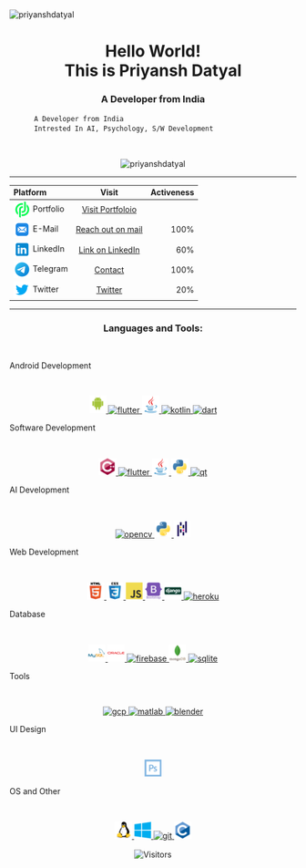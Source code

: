 

<img align="center" alt="priyanshdatyal" src="https://media-exp1.licdn.com/dms/image/C4E16AQFV4EMMCjAhig/profile-displaybackgroundimage-shrink_350_1400/0/1635318851772?e=1646870400&v=beta&t=5OLnrHHW-gllNjaFyXgX5_EUDDh1ELKvhWQzAKUioA4" />

<h1 align="center">Hello World! <br /> This is Priyansh Datyal</h1>

<h3 align="center">A Developer from India</h3>


  ```diff
        A Developer from India
        Intrested In AI, Psychology, S/W Development
  ```
<br />
<p align="center"> <img width="250" src="https://komarev.com/ghpvc/?username=priyanshdatyal&label=Total Visits &color=000000&&background:black&style=plastic" alt="priyanshdatyal" /> </p>

***

| Platform   |      Visit      |  Activeness |
|:----------|:-------------:|------:|
| <img align="center" src="https://github.com/priyanshdatyal/priyanshdatyal/blob/main/icons/poico.png?raw=true" alt="priyanshdatyal" height="30" width="30" /> Portfolio |  [Visit Portfoloio](https://priyanshdatyal-me.web.app/ "Checkout my portfolio website")  |     |
| <img align="center" src="https://github.com/priyanshdatyal/priyanshdatyal/blob/main/icons/maill.png?raw=true" alt="priyanshdatyal" height="30" width="30" /> E-Mail |    [Reach out on mail](https://mail.google.com/mail/?view=cm&fs=1&to=priyansh.sk80@gmail.com "priyansh.sk80@gmail.com")   |   100% |
| <img align="center" src="https://github.com/priyanshdatyal/priyanshdatyal/blob/main/icons/lnkdin.png?raw=true" alt="priyanshdatyal" height="30" width="30" /> LinkedIn |    [Link on LinkedIn](https://www.linkedin.com/in/priyansh-datyal-9a2448193/  "LinkedIn - Priyansh Datyal")   |   60% |
| <img align="center" src="https://github.com/priyanshdatyal/priyanshdatyal/blob/main/icons/tg.png?raw=true" alt="priyanshdatyal" height="30" width="30" /> Telegram |    [Contact](https://telegram.me/Priyansh_Datyal "Telegram - Priyansh Datyal")   |   100% |
| <img align="center" src="https://github.com/priyanshdatyal/priyanshdatyal/blob/main/icons/tw.png?raw=true" alt="priyanshdatyal" height="30" width="30" /> Twitter |    [Twitter](https://twitter.com/priyanshdatyal "Twitter - Priyansh Datyal")   |   20% |

  
___


<h3 align="center">Languages and Tools:</h3>
<br />

<p align="left">

Android Development
   
<br />
   <p align="center">
      <a href="https://developer.android.com" target="_blank" rel="noreferrer"> <img src="https://raw.githubusercontent.com/devicons/devicon/master/icons/android/android-original-wordmark.svg" alt="android" width="30" height="30"/> </a>  <a href="https://flutter.dev" target="_blank" rel="noreferrer"> <img src="https://www.vectorlogo.zone/logos/flutterio/flutterio-icon.svg" alt="flutter" width="30" height="30"/> </a>  <a href="https://www.java.com" target="_blank" rel="noreferrer"> <img src="https://raw.githubusercontent.com/devicons/devicon/master/icons/java/java-original.svg" alt="java" width="30" height="30"/> </a>  <a href="https://kotlinlang.org" target="_blank" rel="noreferrer"> <img src="https://www.vectorlogo.zone/logos/kotlinlang/kotlinlang-icon.svg" alt="kotlin" width="30" height="30"/> </a> <a href="https://dart.dev" target="_blank" rel="noreferrer"> <img src="https://www.vectorlogo.zone/logos/dartlang/dartlang-icon.svg" alt="dart" width="30" height="30"/> </a>
    </p>

Software Development
   
<br />
   <p align="center">
     <a href="https://www.w3schools.com/cpp/" target="_blank" rel="noreferrer"> <img src="https://raw.githubusercontent.com/devicons/devicon/master/icons/cplusplus/cplusplus-original.svg" alt="cplusplus" width="30" height="30"/> </a>  <a href="https://flutter.dev" target="_blank" rel="noreferrer"> <img src="https://www.vectorlogo.zone/logos/flutterio/flutterio-icon.svg" alt="flutter" width="30" height="30"/> </a>  <a href="https://www.java.com" target="_blank" rel="noreferrer"> <img src="https://raw.githubusercontent.com/devicons/devicon/master/icons/java/java-original.svg" alt="java" width="30" height="30"/> </a>  <a href="https://www.python.org" target="_blank" rel="noreferrer"> <img src="https://raw.githubusercontent.com/devicons/devicon/master/icons/python/python-original.svg" alt="python" width="30" height="30"/> </a>  <a href="https://www.qt.io/" target="_blank" rel="noreferrer"> <img src="https://upload.wikimedia.org/wikipedia/commons/0/0b/Qt_logo_2016.svg" alt="qt" width="30" height="30"/> </a> 
    </p>

AI Development

<br />
   <p align="center">
    <a href="https://opencv.org/" target="_blank" rel="noreferrer"> <img src="https://www.vectorlogo.zone/logos/opencv/opencv-icon.svg" alt="opencv" width="30" height="30"/> </a>  <a href="https://www.python.org" target="_blank" rel="noreferrer"> <img src="https://raw.githubusercontent.com/devicons/devicon/master/icons/python/python-original.svg" alt="python" width="30" height="30"/> </a>  <a href="https://pandas.pydata.org/" target="_blank" rel="noreferrer"> <img src="https://raw.githubusercontent.com/devicons/devicon/2ae2a900d2f041da66e950e4d48052658d850630/icons/pandas/pandas-original.svg" alt="pandas" width="30" height="30"/> </a>
    </p>    

Web Development

<br />
   <p align="center">
    <a href="https://www.w3.org/html/" target="_blank" rel="noreferrer"> <img src="https://raw.githubusercontent.com/devicons/devicon/master/icons/html5/html5-original-wordmark.svg" alt="html5" width="30" height="30"/> </a>  <a href="https://www.w3schools.com/css/" target="_blank" rel="noreferrer"> <img src="https://raw.githubusercontent.com/devicons/devicon/master/icons/css3/css3-original-wordmark.svg" alt="css3" width="30" height="30"/> </a> <a href="https://developer.mozilla.org/en-US/docs/Web/JavaScript" target="_blank" rel="noreferrer"> <img src="https://raw.githubusercontent.com/devicons/devicon/master/icons/javascript/javascript-original.svg" alt="javascript" width="30" height="30"/> </a> <a href="https://getbootstrap.com" target="_blank" rel="noreferrer"> <img src="https://raw.githubusercontent.com/devicons/devicon/master/icons/bootstrap/bootstrap-plain-wordmark.svg" alt="bootstrap" width="30" height="30"/> </a>  <a href="https://www.djangoproject.com/" target="_blank" rel="noreferrer"> <img src="https://raw.githubusercontent.com/devicons/devicon/master/icons/django/django-original.svg" alt="django" width="30" height="30"/> </a>  <a href="https://heroku.com" target="_blank" rel="noreferrer"> <img src="https://www.vectorlogo.zone/logos/heroku/heroku-icon.svg" alt="heroku" width="30" height="30"/> </a> 
    </p>   

Database

<br />
   <p align="center">
    <a href="https://www.mysql.com/" target="_blank" rel="noreferrer"> <img src="https://raw.githubusercontent.com/devicons/devicon/master/icons/mysql/mysql-original-wordmark.svg" alt="mysql" width="30" height="30"/> </a> <a href="https://www.oracle.com/" target="_blank" rel="noreferrer"> <img src="https://raw.githubusercontent.com/devicons/devicon/master/icons/oracle/oracle-original.svg" alt="oracle" width="30" height="30"/> </a> <a href="https://firebase.google.com/" target="_blank" rel="noreferrer"> <img src="https://www.vectorlogo.zone/logos/firebase/firebase-icon.svg" alt="firebase" width="30" height="30"/> </a>  <a href="https://www.mongodb.com/" target="_blank" rel="noreferrer"> <img src="https://raw.githubusercontent.com/devicons/devicon/master/icons/mongodb/mongodb-original-wordmark.svg" alt="mongodb" width="30" height="30"/> </a>   <a href="https://www.sqlite.org/" target="_blank" rel="noreferrer"> <img src="https://www.vectorlogo.zone/logos/sqlite/sqlite-icon.svg" alt="sqlite" width="30" height="30"/> </a>
    </p>   

Tools

<br />
   <p align="center">
   <a href="https://cloud.google.com" target="_blank" rel="noreferrer"> <img src="https://www.vectorlogo.zone/logos/google_cloud/google_cloud-icon.svg" alt="gcp" width="30" height="30"/> </a>  <a href="https://www.mathworks.com/" target="_blank" rel="noreferrer"> <img src="https://upload.wikimedia.org/wikipedia/commons/2/21/Matlab_Logo.png" alt="matlab" width="30" height="30"/> </a> <a href="https://www.blender.org/" target="_blank" rel="noreferrer"> <img src="https://download.blender.org/branding/community/blender_community_badge_white.svg" alt="blender" width="30" height="30"/> </a> 
    </p>   

UI Design

<br />
   <p align="center">
   <a href="https://www.photoshop.com/en" target="_blank" rel="noreferrer"> <img src="https://raw.githubusercontent.com/devicons/devicon/master/icons/photoshop/photoshop-line.svg" alt="photoshop" width="30" height="30"/> </a>
    </p>   

OS and Other

<br />
   <p align="center">
   <a href="https://www.linux.org/" target="_blank" rel="noreferrer"> <img src="https://raw.githubusercontent.com/devicons/devicon/master/icons/linux/linux-original.svg" alt="linux" width="30" height="30"/> </a>      <a href="https://www.microsoft.com/en-in/windows?r=1" target="_blank" rel="noreferrer"> <img src="https://raw.githubusercontent.com/devicons/devicon/2ae2a900d2f041da66e950e4d48052658d850630/icons/windows8/windows8-original.svg" alt="windows" width="30" height="30"/> </a>       <a href="https://git-scm.com/" target="_blank" rel="noreferrer"> <img src="https://www.vectorlogo.zone/logos/git-scm/git-scm-icon.svg" alt="git" width="30" height="30"/> </a>     <a href="https://www.cprogramming.com/" target="_blank" rel="noreferrer"> <img src="https://raw.githubusercontent.com/devicons/devicon/master/icons/c/c-original.svg" alt="c" width="30" height="30"/> </a>
    </p>   

</p>
<p align=center>                           
  <img align=center  src="https://visitor-badge.laobi.icu/badge?page_id=sabesansathananthan.sabesansathananthan" alt="Visitors">                     
</p>

<br />

 
